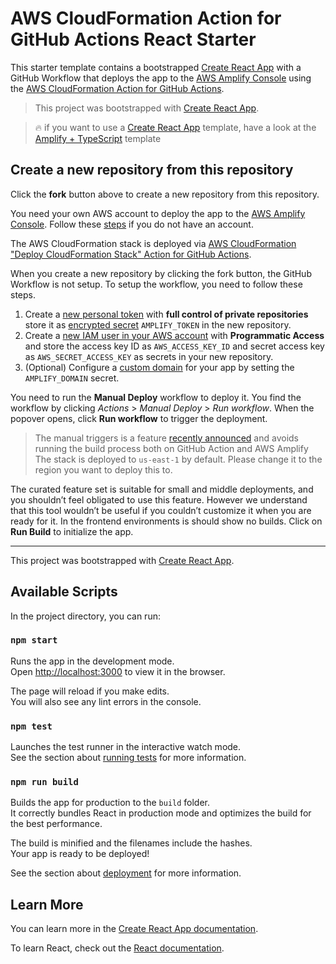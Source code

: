 # AWS CloudFormation Action for GitHub Actions React Starter

This starter template contains a bootstrapped [Create React App](https://github.com/facebook/create-react-app) with a GitHub Workflow that deploys the app to the [AWS Amplify Console](https://aws.amazon.com/amplify/console/) using the [AWS CloudFormation Action for GitHub Actions](https://github.com/marketplace/actions/aws-cloudformation-deploy-cloudformation-stack-action-for-github-actions).

> This project was bootstrapped with [Create React App](https://github.com/facebook/create-react-app).

> :fire: if you want to use a [Create React App](https://reactjs.org/docs/create-a-new-react-app.html) template, have a look at the [Amplify + TypeScript](https://github.com/katallaxie/cra-template-amplify-typescript) template

## Create a new repository from this repository

Click the **fork** button above to create a new repository from this repository.

You need your own AWS account to deploy the app to the [AWS Amplify Console](https://aws.amazon.com/amplify/console/). Follow these [steps](https://aws.amazon.com/premiumsupport/knowledge-center/create-and-activate-aws-account/) if you do not have an account.

The AWS CloudFormation stack is deployed via [AWS CloudFormation "Deploy CloudFormation Stack" Action for GitHub Actions](https://github.com/marketplace/actions/aws-cloudformation-deploy-cloudformation-stack-action-for-github-actions).

When you create a new repository by clicking the fork button, the GitHub Workflow is not setup. To setup the workflow, you need to follow these steps.

1. Create a [new personal token](https://help.github.com/en/github/authenticating-to-github/creating-a-personal-access-token-for-the-command-line) with **full control of private repositories** store it as [encrypted secret](https://help.github.com/en/actions/configuring-and-managing-workflows/creating-and-storing-encrypted-secrets) `AMPLIFY_TOKEN` in the new repository.
2. Create a [new IAM user in your AWS account](https://docs.aws.amazon.com/IAM/latest/UserGuide/id_users_create.html) with **Programmatic Access** and store the access key ID as `AWS_ACCESS_KEY_ID` and secret access key as `AWS_SECRET_ACCESS_KEY` as secrets in your new repository.
3. (Optional) Configure a [custom domain](https://docs.aws.amazon.com/amplify/latest/userguide/custom-domains.html) for your app by setting the `AMPLIFY_DOMAIN` secret.

You need to run the **Manual Deploy** workflow to deploy it. You find the workflow by clicking *Actions* > *Manual Deploy* > *Run workflow*. When the popover opens, click **Run workflow** to trigger the deployment.

> The manual triggers is a feature [recently announced](https://github.blog/changelog/2020-07-06-github-actions-manual-triggers-with-workflow_dispatch/) and avoids running the build process both on GitHub Action and AWS Amplify
> The stack is deployed to `us-east-1` by default. Please change it to the region you want to deploy this to.

The curated feature set is suitable for small and middle deployments, and you shouldn’t feel obligated to use this feature. However we understand that this tool wouldn’t be useful if you couldn’t customize it when you are ready for it. In the frontend environments is should show no builds. Click on **Run Build** to initialize the app.

---

This project was bootstrapped with [Create React App](https://github.com/facebook/create-react-app).

## Available Scripts

In the project directory, you can run:

### `npm start`

Runs the app in the development mode.<br />
Open [http://localhost:3000](http://localhost:3000) to view it in the browser.

The page will reload if you make edits.<br />
You will also see any lint errors in the console.

### `npm test`

Launches the test runner in the interactive watch mode.<br />
See the section about [running tests](https://facebook.github.io/create-react-app/docs/running-tests) for more information.

### `npm run build`

Builds the app for production to the `build` folder.<br />
It correctly bundles React in production mode and optimizes the build for the best performance.

The build is minified and the filenames include the hashes.<br />
Your app is ready to be deployed!

See the section about [deployment](https://facebook.github.io/create-react-app/docs/deployment) for more information.


## Learn More

You can learn more in the [Create React App documentation](https://facebook.github.io/create-react-app/docs/getting-started).

To learn React, check out the [React documentation](https://reactjs.org/).
